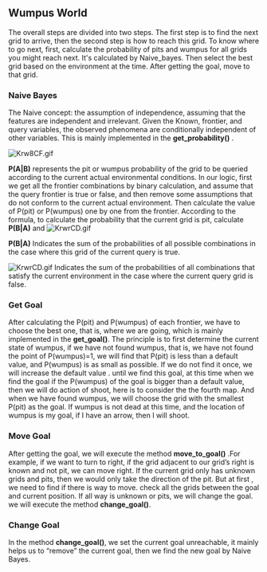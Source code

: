 ## Wumpus World

The overall steps are divided into two steps. The first step is to find the next grid to arrive, then the second step is how to reach this grid. To know where to go next, first, calculate the probability of pits and wumpus for all grids you might reach next. It's calculated by Naive_bayes. Then select the best grid based on the environment at the time. After getting the goal, move to that grid.

### Naive Bayes

The Naive concept: the assumption of independence, assuming that the features are independent and irrelevant. Given the Known, frontier, and query variables, the observed phenomena are conditionally independent of other variables. This is mainly implemented in the **get_probability()** .

![Krw8CF.gif](https://s2.ax1x.com/2019/10/27/Krw8CF.gif)



**P(A|B)** represents the pit or wumpus probability of the grid to be queried according to the current actual environmental conditions. In our logic, first we get all the frontier combinations by binary calculation, and assume that the query frontier is true or false, and then remove some assumptions that do not conform to the current actual environment. Then calculate the value of P(pit) or P(wumpus) one by one from the frontier. According to the formula, to calculate the probability that the current grid is pit, calculate **P(B|A)** and ![KrwrCD.gif](https://s2.ax1x.com/2019/10/27/KrwrCD.gif)

**P(B|A)** Indicates the sum of the probabilities of all possible combinations in the case where this grid of the current query is true.

![KrwrCD.gif](https://s2.ax1x.com/2019/10/27/KrwrCD.gif) Indicates the sum of the probabilities of all combinations that satisfy the current environment in the case where the current query grid is false.









### Get Goal

After calculating the P(pit) and P(wumpus) of each frontier, we have to choose the best one, that is, where we are going, which is mainly implemented in the **get_goal()**. The principle is to first determine the current state of wumpus, if we have not found wumpus, that is, we have not found the point of P(wumpus)=1, we will find that P(pit) is less than a default value, and P(wumpus) is as small as possible. If we do not find it once, we will increase the default value . until we find this goal, at this time when we find the goal if the P(wumpus) of the goal is bigger than a default value, then we will do action of shoot, here is to consider the  the fourth map. And when we have found wumpus, we will choose the grid with the smallest P(pit) as the goal. If wumpus is not dead at this time, and the location of wumpus is my goal, if I have an arrow, then I will shoot.

 

### Move Goal

After getting the goal, we will execute the method **move_to_goal()** .For example, if we want to turn to right, if the grid adjacent to our grid’s right is known and not pit, we can move right. If the current grid only has unknown grids and pits, then we would only take the direction of the pit. But at first , we need to find if there is  way to move. check all the grids between the goal and current position. If all way is unknown or pits,  we will change the goal. we will execute the method **change_goal()**.

 

### Change Goal

In the method **change_goal()**, we set the current goal unreachable, it mainly helps us to “remove” the current goal, then we find the new goal by Naive Bayes.
